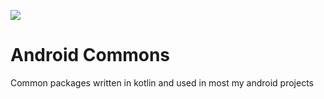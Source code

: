 [![](https://jitpack.io/v/hamraa/android-commons.svg)](https://jitpack.io/#hamraa/android-commons)

# Android Commons
Common packages written in kotlin and used in most my android projects